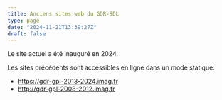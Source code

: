 ```yaml
---
title: Anciens sites web du GDR-SDL
type: page
date: "2024-11-21T13:39:27Z"
draft: false
---
```


Le site actuel a été inauguré en 2024.

Les sites précédents sont accessibles en ligne dans un mode statique:

  * <https://gdr-gpl-2013-2024.imag.fr>
  * <http://gdr-gpl-2008-2012.imag.fr>


